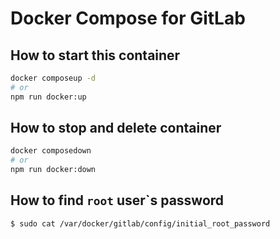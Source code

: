 # Docker Compose for GitLab

## How to start this container

```bash
docker composeup -d
# or
npm run docker:up
```

## How to stop and delete container

```bash
docker composedown
# or
npm run docker:down
```

## How to find `root` user`s password

```bash
$ sudo cat /var/docker/gitlab/config/initial_root_password
```
